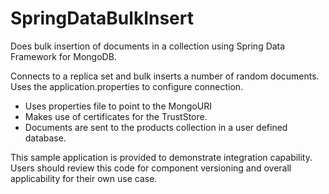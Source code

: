 # SpringDataBulkInsert

Does bulk insertion of documents in a collection using Spring Data Framework for MongoDB.

Connects to a replica set and bulk inserts a number of random documents. Uses the application.properties to configure connection.


- Uses properties file to point to the MongoURI
- Makes use of certificates for the TrustStore.
- Documents are sent to the products collection in a user defined database.


This sample application is provided to demonstrate integration capability. Users
should review this code for component versioning and overall applicability for
their own use case. 


